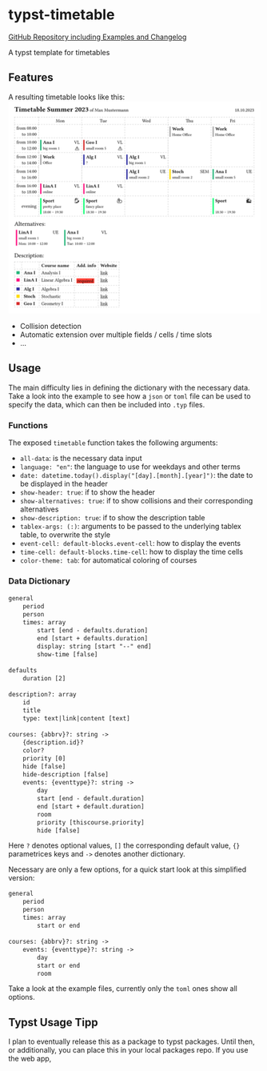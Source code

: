 # typst-timetable
[GitHub Repository including Examples and Changelog](https://github.com/ludwig-austermann/typst-timetable)

A typst template for timetables

## Features
A resulting timetable looks like this:
![example](example/2023.png)

- Collision detection
- Automatic extension over multiple fields / cells / time slots
- ...

## Usage
The main difficulty lies in defining the dictionary with the necessary data. Take a look into the example to see how a `json` or `toml` file can be used to specify the data, which can then be included into `.typ` files.

### Functions
The exposed `timetable` function takes the following arguments:
- `all-data`: is the necessary data input
- `language: "en"`: the language to use for weekdays and other terms
- `date: datetime.today().display("[day].[month].[year]")`: the date to be displayed in the header
- `show-header: true`: if to show the header
- `show-alternatives: true`: if to show collisions and their corresponding alternatives
- `show-description: true`: if to show the description table
- `tablex-args: (:)`: arguments to be passed to the underlying tablex table, to overwrite the style
- `event-cell: default-blocks.event-cell`: how to display the events
- `time-cell: default-blocks.time-cell`: how to display the time cells
- `color-theme: tab`: for automatical coloring of courses

### Data Dictionary
```
general
    period
    person
    times: array
        start [end - defaults.duration]
        end [start + defaults.duration]
        display: string [start "--" end]
        show-time [false]

defaults
    duration [2]

description?: array
    id
    title
    type: text|link|content [text]

courses: {abbrv}?: string ->
    {description.id}?
    color?
    priority [0]
    hide [false]
    hide-description [false]
    events: {eventtype}?: string ->
        day
        start [end - default.duration]
        end [start + default.duration]
        room
        priority [thiscourse.priority]
        hide [false]
```

Here `?` denotes optional values, `[]` the corresponding default value, `{}` parametrices keys and `->` denotes another dictionary.

Necessary are only a few options, for a quick start look at this simplified version:
```
general
    period
    person
    times: array
        start or end

courses: {abbrv}?: string ->
    events: {eventtype}?: string ->
        day
        start or end
        room
```

Take a look at the example files, currently only the `toml` ones show all options.

## Typst Usage Tipp
I plan to eventually release this as a package to typst packages. Until then, or additionally, you can place this in your local packages repo. If you use the web app, 